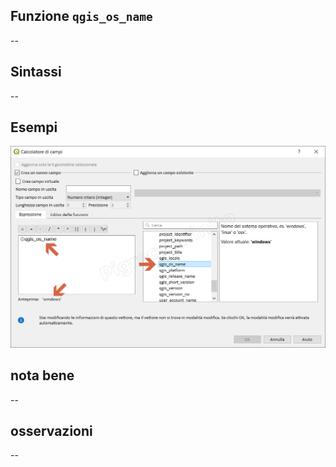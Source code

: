 ## Funzione `qgis_os_name`

--

## Sintassi

--

## Esempi

<img src="/img/variabili/qgis_os_name/qgis_os_name1.png">

## nota bene

--

## osservazioni

--